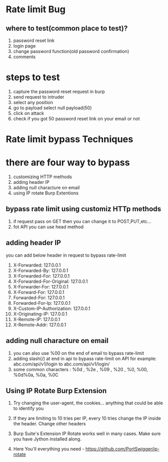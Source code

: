# Rate limit Bug

## where to test(common place to test)?
1. password reset link
2. login page
3. change password function(old password confirmation)
4. comments


# steps to test
1. capture the password reset request in burp
2. send request to intruder
3. select any position 
4. go to payload select null payload(50)
5. click on attack
6. check if you got 50 password reset link on your email or not


# Rate limit bypass Techniques

# there are four way to bypass
1. customizing HTTP methods
2. adding header IP
3. adding null characture on email
4. using IP rotate Burp Extentions


## bypass rate limit using customiz HTTp methods

1. if request pass on GET then you can change it to POST,PUT,etc...
2. fot API you can use head method

## adding header IP

you can add below header in request to bypass rate-limit

1. X-Forwarded: 127.0.0.1
2. X-Forwarded-By: 127.0.0.1
3. X-Forwarded-For: 127.0.0.1
4. X-Forwarded-For-Original: 127.0.0.1
5. X-Forwarder-For: 127.0.0.1
6. X-Forward-For: 127.0.0.1
7. Forwarded-For: 127.0.0.1
8. Forwarded-For-Ip: 127.0.0.1
9. X-Custom-IP-Authorization: 127.0.0.1
10. X-Originating-IP: 127.0.0.1
11. X-Remote-IP: 127.0.0.1
12. X-Remote-Addr: 127.0.0.1

## adding null characture on email

1. you can also use %00 on the end of email to bypass rate-limit
2. adding slash(/) at end in api to bypass rate-limit on API for example: abc.com/api/v1/login to abc.com/api/v1/login/
3. some common characters : %0d , %2e , %09 , %20 , %0, %00, %0d%0a, %0a, %0C

## Using IP Rotate Burp Extension

1. Try changing the user-agent, the cookies... anything that could be able to identify you
2. If they are limiting to 10 tries per IP, every 10 tries change the IP inside the header.
  Change other headers
3. Burp Suite's Extension IP Rotate works well in many cases. Make sure you have Jython installed along.

4. Here You'll everything you need - https://github.com/PortSwigger/ip-rotate

 



